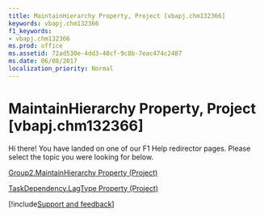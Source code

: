 ```yaml
---
title: MaintainHierarchy Property, Project [vbapj.chm132366]
keywords: vbapj.chm132366
f1_keywords:
- vbapj.chm132366
ms.prod: office
ms.assetid: 72ad530e-4dd3-48cf-9c8b-7eac474c2487
ms.date: 06/08/2017
localization_priority: Normal
---
```



# MaintainHierarchy Property, Project [vbapj.chm132366]

Hi there! You have landed on one of our F1 Help redirector pages. Please select the topic you were looking for below.

[Group2.MaintainHierarchy Property (Project)](https://msdn.microsoft.com/library/47706f83-abd6-dd6b-0dff-41e260cf1107%28Office.15%29.aspx)

[TaskDependency.LagType Property (Project)](https://msdn.microsoft.com/library/0c055a94-ea5f-1267-0b61-d3a50c6bc9b4%28Office.15%29.aspx)

[!include[Support and feedback](~/includes/feedback-boilerplate.md)]